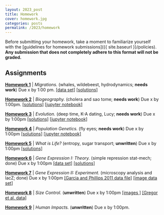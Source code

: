 ```yaml
---
layout: 2023_post
title: Homework
cover: homework.jpg
categories: posts
permalink: /2023/homework
---
```


Before submitting your homework, take a moment to familiarize yourself with the [guidelines for homework submissions]({{ site.baseurl }}/policies). **Any submission that does not completely adhere to this format will not be graded.**
 
## Assignments
**[Homework 1](http://rpdata.caltech.edu/courses/bi1_2017/homework/hw1_biogeography_Sp2017.pdf)** \| *Migrations.* (whales, wildebeest, hydrodynamics; **needs work**) Due x by 1:00 pm. [\[data set\]](http://rpdata.caltech.edu/courses/bi1_2017/data/hw1_dataset.zip) [\[solutions\]](http://rpdata.caltech.edu/courses/bi1_2017/protected/hw1_biogeography_solutions_Sp2017.pdf)

**[Homework 2](http://rpdata.caltech.edu/courses/bi1_2017/homework/hw2_trophic_cascades_Sp2017.pdf)** \| *Biogeography.* (cholera and sao tome; **needs work**) Due x by 1:00pm. [\[solutions\]](http://rpdata.caltech.edu/courses/bi1_2017/protected/hw2_trophic_cascades_solutions_Sp2017.pdf) [\[jupyter notebook\]](http://rpdata.caltech.edu/courses/bi1_2017/protected/hw2_trophic_cascades_solutions_jupyter_notebook_Sp2017.html)

**[Homework 3](http://rpdata.caltech.edu/courses/bi1_2017/homework/hw3_evolution_Sp2017.pdf)** \| *Evolution.* (deep time, K-A dating, Lucy; **needs work**) Due x by 1:00pm [\[solutions\]](http://rpdata.caltech.edu/courses/bi1_2017/protected/hw3_evolution_solutions_Sp2017.pdf) [\[jupyter notebook\]](http://rpdata.caltech.edu/courses/bi1_2017/protected/hw3_evolution_solution_jupyter_notebook_Sp2017.html)

**[Homework 4](http://rpdata.caltech.edu/courses/bi1_2017/homework/hw4_pop_gen_Sp2017.pdf)** \| *Population Genetics.* (fly eyes; **needs work**) Due x by 1:00pm [\[solutions\]](http://rpdata.caltech.edu/courses/bi1_2017/protected/hw4_pop_gen_solutions_Sp2017.pdf) [\[jupyter notebook\]](http://rpdata.caltech.edu/courses/bi1_2017/protected/hw4_pop_gen_code_solutions_Sp2017.html)

**[Homework 5](http://rpdata.caltech.edu/courses/bi1_2017/homework/hw5_photosynthesis_Sp2017.pdf)** \| *What is Life?* (entropy, sugar transport; **unwritten**) Due x by 1:00pm [\[solutions\]](http://rpdata.caltech.edu/courses/bi1_2017/protected/hw5_photosynthesis_solutions_Sp2017.pdf)

**[Homework 6](http://rpdata.caltech.edu/courses/bi1_2017/homework/hw6_gene_regulation_1.pdf)** \| *Gene Expression I: Theory.* (simple repression stat-mech; done) Due x by 1:00pm [\[data set\]](http://rpdata.caltech.edu/courses/bi1_2017/data/RNAP_matrix.txt) [\[solutions\]](http://rpdata.caltech.edu/courses/bi1_2017/protected/hw6_gene_regulation_1_solutions.pdf)

**[Homework 7](http://rpdata.caltech.edu/courses/bi1_2017/homework/hw7_gene_regulation_2.pdf)** \| *Gene Expression II: Experiment.* (microscopy analysis and lacZ; done) Due x by 1:00pm [\[Garcia and Phillips 2011 data file\]](http://rpdata.caltech.edu/courses/bi1_2017/data/lacZ_titration_data.csv) [\[image data set\]](http://rpdata.caltech.edu/courses/bi1_2017/data/lacI_titration.zip)

**[Homework 8](http://rpdata.caltech.edu/courses/bi1_2017/homework/hw8_body_plan_Sp2017.pdf)** \| *Size Control.* (**unwritten**) Due x by 1:00pm [\[images \]](http://rpdata.caltech.edu/courses/bi1_2017/data/drosophila_data.zip) [\[Gregor et al. data\]](http://rpdata.caltech.edu/courses/bi1_2017/data/gregor_data.csv)

**[Homework 9]()** \| *Human Impacts.* (**unwritten**) Due x by 1:00pm.